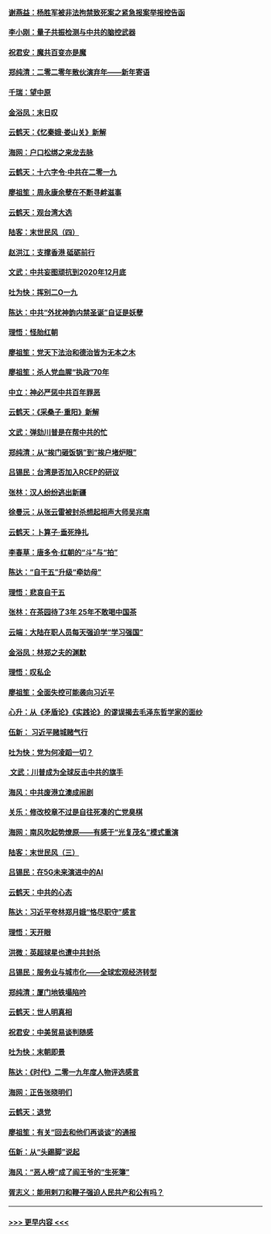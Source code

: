 #### [谢燕益：杨胜军被非法拘禁致死案之紧急报案举报控告函](../pages/nsc993/n11756134.md?t=01010044) 
#### [李小刚：量子共振检测与中共的脑控武器](../pages/nsc993/n11754518.md?t=01010044) 
#### [祝君安：魔共百变亦是魔](../pages/nsc993/n11754469.md?t=01010044) 
#### [郑纯清：二零二零年散伙演弃年——新年寄语](../pages/nsc993/n11754195.md?t=01010044) 
#### [千瑞：望中原](../pages/nsc993/n11754159.md?t=01010044) 
#### [金浴凤：末日叹](../pages/nsc993/n11752359.md?t=01010044) 
#### [云鹤天：《忆秦娥‧娄山关》新解](../pages/nsc993/n11752348.md?t=01010044) 
#### [海网：户口松绑之来龙去脉](../pages/nsc993/n11752328.md?t=01010044) 
#### [云鹤天：十六字令‧中共在二零一九](../pages/nsc993/n11752305.md?t=01010044) 
#### [廖祖笙：周永康余孽在不断寻衅滋事](../pages/nsc993/n11751013.md?t=01010044) 
#### [云鹤天：观台湾大选](../pages/nsc993/n11751007.md?t=01010044) 
#### [陆客：末世民风（四）](../pages/nsc993/n11749203.md?t=01010044) 
#### [赵洪江：支撑香港 砥砺前行](../pages/nsc993/n11748482.md?t=01010044) 
#### [文武：中共妄图顽抗到2020年12月底](../pages/nsc993/n11748446.md?t=01010044) 
#### [吐为快：挥别二O一九](../pages/nsc993/n11748411.md?t=01010044) 
#### [陈达：中共“外扰神韵内禁圣诞”自证是妖孽](../pages/nsc993/n11748226.md?t=01010044) 
#### [理悟：怪胎红朝](../pages/nsc993/n11748206.md?t=01010044) 
#### [廖祖笙：党天下法治和德治皆为无本之木](../pages/nsc993/n11748135.md?t=01010044) 
#### [廖祖笙：杀人党血腥“执政”70年](../pages/nsc993/n11745144.md?t=01010044) 
#### [中立：神必严惩中共百年罪恶](../pages/nsc993/n11744970.md?t=01010044) 
#### [云鹤天：《采桑子‧重阳》新解](../pages/nsc993/n11744948.md?t=01010044) 
#### [文武：弹劾川普是在帮中共的忙](../pages/nsc993/n11744758.md?t=01010044) 
#### [郑纯清：从“挨门砸饭锅”到“挨户堵炉眼”](../pages/nsc993/n11744745.md?t=01010044) 
#### [吕锡民：台湾是否加入RCEP的研议](../pages/nsc993/n11744701.md?t=01010044) 
#### [张林：汉人纷纷逃出新疆](../pages/nsc993/n11743530.md?t=01010044) 
#### [徐曼沅：从张云雷被封杀想起相声大师吴兆南](../pages/nsc993/n11741816.md?t=01010044) 
#### [云鹤天：卜算子‧垂死挣扎](../pages/nsc993/n11739956.md?t=01010044) 
#### [李春草：唐多令‧红朝的“斗”与“拍”](../pages/nsc993/n11739830.md?t=01010044) 
#### [陈达：“自干五”升级“牵妨母”](../pages/nsc993/n11739724.md?t=01010044) 
#### [理悟：悲哀自干五](../pages/nsc993/n11739547.md?t=01010044) 
#### [张林：在茶园待了3年 25年不敢喝中国茶](../pages/nsc993/n11739240.md?t=01010044) 
#### [云端：大陆在职人员每天强迫学“学习强国”](../pages/nsc993/n11738735.md?t=01010044) 
#### [金浴凤：林郑之夫的渊默](../pages/nsc993/n11737735.md?t=01010044) 
#### [理悟：叹私企](../pages/nsc993/n11737715.md?t=01010044) 
#### [廖祖笙：全面失控可能袭向习近平](../pages/nsc993/n11737704.md?t=01010044) 
#### [心升：从《矛盾论》《实践论》的谬误揭去毛泽东哲学家的面纱](../pages/nsc993/n11736962.md?t=01010044) 
#### [伍新： 习近平赌城赌气行](../pages/nsc993/n11736929.md?t=01010044) 
#### [吐为快：党为何凌蹈一切？](../pages/nsc993/n11736915.md?t=01010044) 
#### [ 文武：川普成为全球反击中共的旗手](../pages/nsc993/n11736882.md?t=01010044) 
#### [海风：中共废港立澳成闹剧](../pages/nsc993/n11735857.md?t=01010044) 
#### [关乐：修改校章不过是自往死凑的亡党臭棋](../pages/nsc993/n11735097.md?t=01010044) 
#### [海网：南风吹起势燎原——有感于“光复茂名”模式重演](../pages/nsc993/n11732308.md?t=01010044) 
#### [陆客：末世民风（三）](../pages/nsc993/n11732211.md?t=01010044) 
#### [吕锡民：在5G未来演进中的AI](../pages/nsc993/n11730010.md?t=01010044) 
#### [云鹤天：中共的心态](../pages/nsc993/n11729906.md?t=01010044) 
#### [陈达：习近平夸林郑月娥“恪尽职守”感言](../pages/nsc993/n11729881.md?t=01010044) 
#### [理悟：天开眼](../pages/nsc993/n11729699.md?t=01010044) 
#### [洪微：英超球星也遭中共封杀](../pages/nsc993/n11727243.md?t=01010044) 
#### [吕锡民：服务业与城市化——全球宏观经济转型](../pages/nsc993/n11725845.md?t=01010044) 
#### [郑纯清：厦门地铁塌陷吟](../pages/nsc993/n11725813.md?t=01010044) 
#### [云鹤天：世人明真相](../pages/nsc993/n11725621.md?t=01010044) 
#### [祝君安：中美贸易谈判随感](../pages/nsc993/n11725609.md?t=01010044) 
#### [吐为快：末朝即景](../pages/nsc993/n11723365.md?t=01010044) 
#### [陈达：《时代》二零一九年度人物评选感言](../pages/nsc993/n11723337.md?t=01010044) 
#### [海网：正告张晓明们](../pages/nsc993/n11723228.md?t=01010044) 
#### [云鹤天：退党](../pages/nsc993/n11723056.md?t=01010044) 
#### [廖祖笙：有关“回去和他们再谈谈”的通报](../pages/nsc993/n11722442.md?t=01010044) 
#### [伍新：从“头踢脚”说起](../pages/nsc993/n11722429.md?t=01010044) 
#### [海风：“恶人榜”成了阎王爷的“生死簿”](../pages/nsc993/n11722272.md?t=01010044) 
#### [胥志义：能用剌刀和鞭子强迫人民共产和公有吗？](../pages/nsc993/n11720569.md?t=01010044) 

----
#### [ >>> 更早内容 <<< ](../indexes/nsc993-earlier.md)

